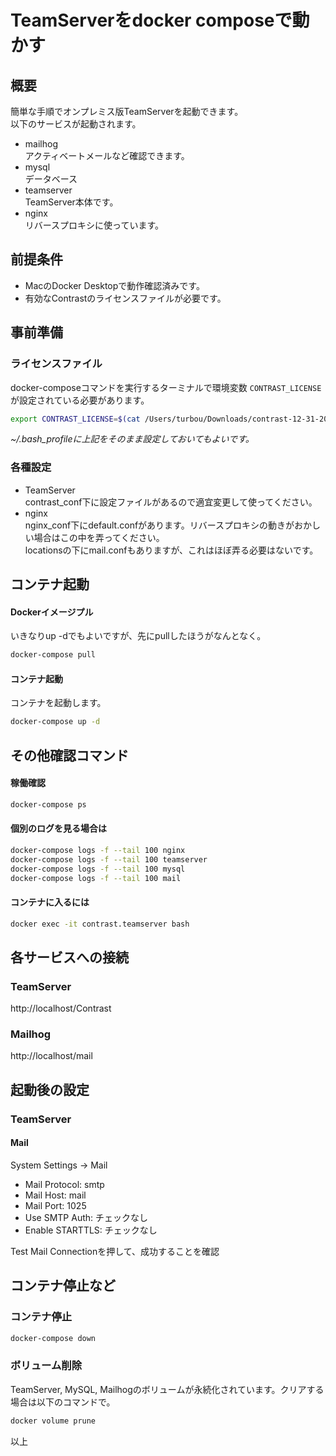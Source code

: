 # TeamServerをdocker composeで動かす

## 概要
簡単な手順でオンプレミス版TeamServerを起動できます。  
以下のサービスが起動されます。  
- mailhog  
アクティベートメールなど確認できます。
- mysql  
データベース
- teamserver  
TeamServer本体です。
- nginx  
リバースプロキシに使っています。

## 前提条件
- MacのDocker Desktopで動作確認済みです。
- 有効なContrastのライセンスファイルが必要です。

## 事前準備
### ライセンスファイル
docker-composeコマンドを実行するターミナルで環境変数 ```CONTRAST_LICENSE``` が設定されている必要があります。
```bash
export CONTRAST_LICENSE=$(cat /Users/turbou/Downloads/contrast-12-31-2023.lic)
```
*~/.bash_profileに上記をそのまま設定しておいてもよいです。*

### 各種設定
- TeamServer  
contrast_conf下に設定ファイルがあるので適宜変更して使ってください。
- nginx  
nginx_conf下にdefault.confがあります。リバースプロキシの動きがおかしい場合はこの中を弄ってください。  
locationsの下にmail.confもありますが、これはほぼ弄る必要はないです。

## コンテナ起動
#### Dockerイメージプル
いきなりup -dでもよいですが、先にpullしたほうがなんとなく。
```bash
docker-compose pull
```
#### コンテナ起動
コンテナを起動します。
```bash
docker-compose up -d
```
## その他確認コマンド
#### 稼働確認
```bash
docker-compose ps
```
#### 個別のログを見る場合は
```bash
docker-compose logs -f --tail 100 nginx
docker-compose logs -f --tail 100 teamserver
docker-compose logs -f --tail 100 mysql
docker-compose logs -f --tail 100 mail
```
#### コンテナに入るには
```bash
docker exec -it contrast.teamserver bash
```

## 各サービスへの接続
### TeamServer
http://localhost/Contrast
### Mailhog
http://localhost/mail

## 起動後の設定
### TeamServer
#### Mail
System Settings -> Mail
- Mail Protocol: smtp
- Mail Host: mail
- Mail Port: 1025
- Use SMTP Auth: チェックなし
- Enable STARTTLS: チェックなし

Test Mail Connectionを押して、成功することを確認

## コンテナ停止など
### コンテナ停止
```bash
docker-compose down
```
### ボリューム削除
TeamServer, MySQL, Mailhogのボリュームが永続化されています。クリアする場合は以下のコマンドで。
```bash
docker volume prune
```

以上
